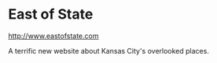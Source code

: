 East of State
======================

http://www.eastofstate.com

A terrific new website about Kansas City's overlooked places.
